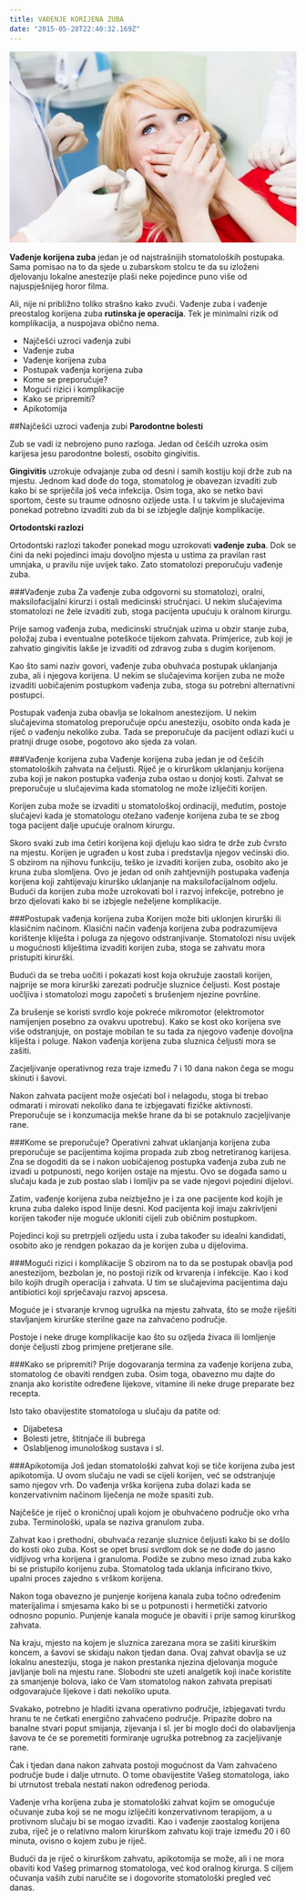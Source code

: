 ```yaml
---
title: VAĐENJE KORIJENA ZUBA
date: "2015-05-28T22:40:32.169Z"
---
```

![ ](./post19.jpg)

**Vađenje korijena zuba** jedan je od najstrašnijih stomatoloških postupaka. Sama pomisao na to da sjede u zubarskom stolcu te da su izloženi djelovanju lokalne anestezije plaši neke pojedince puno više od najuspješnijeg horor filma.

Ali, nije ni približno toliko strašno kako zvuči. Vađenje zuba i vađenje preostalog korijena zuba **rutinska je operacija**. Tek je minimalni rizik od komplikacija, a nuspojava obično nema.

* Najčešći uzroci vađenja zubi
* Vađenje zuba
* Vađenje korijena zuba
* Postupak vađenja korijena zuba
* Kome se preporučuje?
* Mogući rizici i komplikacije
* Kako se pripremiti?
* Apikotomija

##Najčešći uzroci vađenja zubi
**Parodontne bolesti**

Zub se vadi iz nebrojeno puno razloga. Jedan od češćih uzroka osim karijesa jesu parodontne bolesti, osobito gingivitis.

**Gingivitis** uzrokuje odvajanje zuba od desni i samih kostiju koji drže zub na mjestu. Jednom kad dođe do toga, stomatolog je obavezan izvaditi zub kako bi se spriječila još veća infekcija. Osim toga, ako se netko bavi sportom, česte su traume odnosno ozljede usta. I u takvim je slučajevima ponekad potrebno izvaditi zub da bi se izbjegle daljnje komplikacije.

**Ortodontski razlozi**

Ortodontski razlozi također ponekad mogu uzrokovati **vađenje zuba**. Dok se čini da neki pojedinci imaju dovoljno mjesta u ustima za pravilan rast umnjaka, u pravilu nije uvijek tako. Zato stomatolozi preporučuju vađenje zuba.

###Vađenje zuba
Za vađenje zuba odgovorni su stomatolozi, oralni, maksilofacijalni kirurzi i ostali medicinski stručnjaci. U nekim slučajevima stomatolozi ne žele izvaditi zub, stoga pacijenta upućuju k oralnom kirurgu.

Prije samog vađenja zuba, medicinski stručnjak uzima u obzir stanje zuba, položaj zuba i eventualne poteškoće tijekom zahvata. Primjerice, zub koji je zahvatio gingivitis lakše je izvaditi od zdravog zuba s dugim korijenom.

Kao što sami naziv govori, vađenje zuba obuhvaća postupak uklanjanja zuba, ali i njegova korijena. U nekim se slučajevima korijen zuba ne može izvaditi uobičajenim postupkom vađenja zuba, stoga su potrebni alternativni postupci.

Postupak vađenja zuba obavlja se lokalnom anestezijom. U nekim slučajevima stomatolog preporučuje opću anesteziju, osobito onda kada je riječ o vađenju nekoliko zuba. Tada se preporučuje da pacijent odlazi kući u pratnji druge osobe, pogotovo ako sjeda za volan.

###Vađenje korijena zuba
Vađenje korijena zuba jedan je od češćih stomatoloških zahvata na čeljusti. Riječ je o kirurškom uklanjanju korijena zuba koji je nakon postupka vađenja zuba ostao u donjoj kosti. Zahvat se preporučuje u slučajevima kada stomatolog ne može izliječiti korijen.

Korijen zuba može se izvaditi u stomatološkoj ordinaciji, međutim, postoje slučajevi kada je stomatologu otežano vađenje korijena zuba te se zbog toga pacijent dalje upućuje oralnom kirurgu.

Skoro svaki zub ima četiri korijena koji djeluju kao sidra te drže zub čvrsto na mjestu. Korijen je ugrađen u kost zuba i predstavlja njegov većinski dio. S obzirom na njihovu funkciju, teško je izvaditi korijen zuba, osobito ako je kruna zuba slomljena. Ovo je jedan od onih zahtjevnijih postupaka vađenja korijena koji zahtijevaju kirurško uklanjanje na maksilofacijalnom odjelu. Budući da korijen zuba može uzrokovati bol i razvoj infekcije, potrebno je brzo djelovati kako bi se izbjegle neželjene komplikacije.

###Postupak vađenja korijena zuba
Korijen može biti uklonjen kirurški ili klasičnim načinom. Klasični način vađenja korijena zuba podrazumijeva korištenje kliješta i poluga za njegovo odstranjivanje. Stomatolozi nisu uvijek u mogućnosti kliještima izvaditi korijen zuba, stoga se zahvatu mora pristupiti kirurški.

Budući da se treba uočiti i pokazati kost koja okružuje zaostali korijen, najprije se mora kirurški zarezati područje sluznice čeljusti. Kost postaje uočljiva i stomatolozi mogu započeti s brušenjem njezine površine.

Za brušenje se koristi svrdlo koje pokreće mikromotor (elektromotor namijenjen posebno za ovakvu upotrebu). Kako se kost oko korijena sve više odstranjuje, on postaje mobilan te su tada za njegovo vađenje dovoljna kliješta i poluge. Nakon vađenja korijena zuba sluznica čeljusti mora se zašiti.

Zacjeljivanje operativnog reza traje između 7 i 10 dana nakon čega se mogu skinuti i šavovi.

Nakon zahvata pacijent može osjećati bol i nelagodu, stoga bi trebao odmarati i mirovati nekoliko dana te izbjegavati fizičke aktivnosti. Preporučuje se i konzumacija mekše hrane da bi se potaknulo zacjeljivanje rane.

###Kome se preporučuje?
Operativni zahvat uklanjanja korijena zuba preporučuje se pacijentima kojima propada zub zbog netretiranog karijesa. Zna se dogoditi da se i nakon uobičajenog postupka vađenja zuba zub ne izvadi u potpunosti, nego korijen ostaje na mjestu. Ovo se događa samo u slučaju kada je zub postao slab i lomljiv pa se vade njegovi pojedini dijelovi.

Zatim, vađenje korijena zuba neizbježno je i za one pacijente kod kojih je kruna zuba daleko ispod linije desni. Kod pacijenta koji imaju zakrivljeni korijen također nije moguće ukloniti cijeli zub običnim postupkom.

Pojedinci koji su pretrpjeli ozljedu usta i zuba također su idealni kandidati, osobito ako je rendgen pokazao da je korijen zuba u dijelovima.

###Mogući rizici i komplikacije
S obzirom na to da se postupak obavlja pod anestezijom, bezbolan je, no postoji rizik od krvarenja i infekcije. Kao i kod bilo kojih drugih operacija i zahvata. U tim se slučajevima pacijentima daju antibiotici koji sprječavaju razvoj apscesa.

Moguće je i stvaranje krvnog ugruška na mjestu zahvata, što se može riješiti stavljanjem kirurške sterilne gaze na zahvaćeno područje.

Postoje i neke druge komplikacije kao što su ozljeda živaca ili lomljenje donje čeljusti zbog primjene pretjerane sile.

###Kako se pripremiti?
Prije dogovaranja termina za vađenje korijena zuba, stomatolog će obaviti rendgen zuba. Osim toga, obavezno mu dajte do znanja ako koristite određene lijekove, vitamine ili neke druge preparate bez recepta.

Isto tako obavijestite stomatologa u slučaju da patite od:

* Dijabetesa
* Bolesti jetre, štitnjače ili bubrega
* Oslabljenog imunološkog sustava i sl.

###Apikotomija
Još jedan stomatološki zahvat koji se tiče korijena zuba jest apikotomija. U ovom slučaju ne vadi se cijeli korijen, već se odstranjuje samo njegov vrh. Do vađenja vrška korijena zuba dolazi kada se konzervativnim načinom liječenja ne može spasiti zub.

Najčešće je riječ o kroničnoj upali kojom je obuhvaćeno područje oko vrha zuba. Terminološki, upala se naziva granulom zuba.

Zahvat kao i prethodni, obuhvaća rezanje sluznice čeljusti kako bi se došlo do kosti oko zuba. Kost se opet brusi svrdlom dok se ne dođe do jasno vidljivog vrha korijena i granuloma. Podiže se zubno meso iznad zuba kako bi se pristupilo korijenu zuba. Stomatolog tada uklanja inficirano tkivo, upalni proces zajedno s vrškom korijena.

Nakon toga obavezno je punjenje korijena kanala zuba točno određenim materijalima i smjesama kako bi se u potpunosti i hermetički zatvorio odnosno popunio. Punjenje kanala moguće je obaviti i prije samog kirurškog zahvata.

Na kraju, mjesto na kojem je sluznica zarezana mora se zašiti kirurškim koncem, a šavovi se skidaju nakon tjedan dana. Ovaj zahvat obavlja se uz lokalnu anesteziju, stoga je nakon prestanka njezina djelovanja moguće javljanje boli na mjestu rane. Slobodni ste uzeti analgetik koji inače koristite za smanjenje bolova, iako će Vam stomatolog nakon zahvata prepisati odgovarajuće lijekove i dati nekoliko uputa.

Svakako, potrebno je hladiti izvana operativno područje, izbjegavati tvrdu hranu te ne četkati energično zahvaćeno područje. Pripazite dobro na banalne stvari poput smijanja, zijevanja i sl. jer bi moglo doći do olabavljenja šavova te će se poremetiti formiranje ugruška potrebnog za zacjeljivanje rane.

Čak i tjedan dana nakon zahvata postoji mogućnost da Vam zahvaćeno područje bude i dalje utrnuto. O tome obavijestite Vašeg stomatologa, iako bi utrnutost trebala nestati nakon određenog perioda.

Vađenje vrha korijena zuba je stomatološki zahvat kojim se omogućuje očuvanje zuba koji se ne mogu izliječiti konzervativnom terapijom, a u protivnom slučaju bi se mogao izvaditi. Kao i vađenje zaostalog korijena zuba, riječ je o relativno malom kirurškom zahvatu koji traje između 20 i 60 minuta, ovisno o kojem zubu je riječ.

Budući da je riječ o kirurškom zahvatu, apikotomija se može, ali i ne mora obaviti kod Vašeg primarnog stomatologa, već kod oralnog kirurga. S ciljem očuvanja vaših zubi naručite se i dogovorite stomatološki pregled već danas.